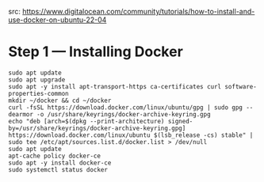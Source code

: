 src: https://www.digitalocean.com/community/tutorials/how-to-install-and-use-docker-on-ubuntu-22-04
# Step 1 — Installing Docker
```
sudo apt update
sudo apt upgrade
sudo apt -y install apt-transport-https ca-certificates curl software-properties-common
mkdir ~/docker && cd ~/docker
curl -fsSL https://download.docker.com/linux/ubuntu/gpg | sudo gpg --dearmor -o /usr/share/keyrings/docker-archive-keyring.gpg
echo "deb [arch=$(dpkg --print-architecture) signed-by=/usr/share/keyrings/docker-archive-keyring.gpg] https://download.docker.com/linux/ubuntu $(lsb_release -cs) stable" | sudo tee /etc/apt/sources.list.d/docker.list > /dev/null
sudo apt update
apt-cache policy docker-ce
sudo apt -y install docker-ce
sudo systemctl status docker
```